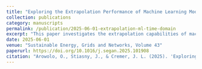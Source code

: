 ```yaml
---
title: "Exploring the Extrapolation Performance of Machine Learning Models for Power System Time Domain Simulations"
collection: publications
category: manuscripts
permalink: /publication/2025-06-01-extrapolation-ml-time-domain
excerpt: "This paper investigates the extrapolation capabilities of machine learning models in power system time domain simulations. The study assesses model performance beyond trained scenarios to ensure reliability in unforeseen conditions."
date: 2025-06-01
venue: "Sustainable Energy, Grids and Networks, Volume 43"
paperurl: https://doi.org/10.1016/j.segan.2025.101908
citation: "Arowolo, O., Stiasny, J., & Cremer, J. L. (2025). 'Exploring the Extrapolation Performance of Machine Learning Models for Power System Time Domain Simulations.' Sustainable Energy, Grids and Networks, 43, 101908."
---
```

